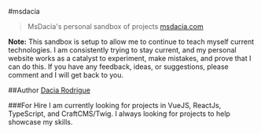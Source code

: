 #msdacia
> MsDacia's personal sandbox of projects
> [msdacia.com](http://msdacia.com)

**Note:** This sandbox is setup to allow me to continue to teach myself current technologies. I am consistently trying to stay current, and my personal website works as a catalyst to experiment, make mistakes, and prove that I can do this. If you have any feedback, ideas, or suggestions, please comment and I will get back to you.

##Author
[Dacia Rodrigue](http://www.msdacia.com)

###For Hire
I am currently looking for projects in VueJS, ReactJs, TypeScript, and CraftCMS/Twig. I always looking for projects to help showcase my skills.

